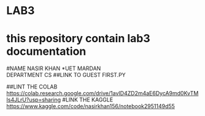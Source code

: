 # LAB3
# this repository contain lab3 documentation
#NAME    NASIR KHAN
*UET MARDAN  <br> DEPARTMENT CS
##LINK TO GUEST FIRST.PY
<script src="https://gist.github.com/NASIR73480/88733c675c0184c0ad85ff368c1f24b5.js"></script>
##LINT THE COLAB
https://colab.research.google.com/drive/1avID4ZD2m4aE6DycA9md0KvTMIs4JLrU?usp=sharing
#LINK THE KAGGLE
https://www.kaggle.com/code/nasirkhan156/notebook2951149d55

